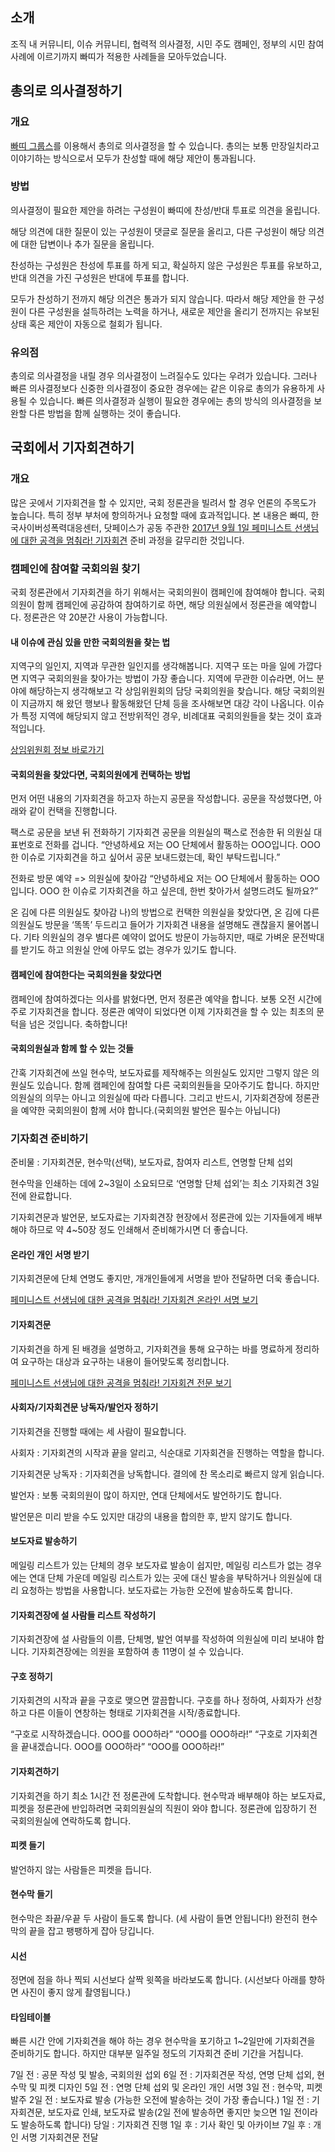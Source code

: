 ## 소개

조직 내 커뮤니티, 이슈 커뮤니티, 협력적 의사결정, 시민 주도 캠페인, 정부의 시민 참여 사례에 이르기까지 빠띠가 적용한 사례들을 모아두었습니다.

## 총의로 의사결정하기

### 개요
[빠띠 그룹스](https://parti.xyz)를 이용해서 총의로 의사결정을 할 수 있습니다. 총의는 보통 만장일치라고 이야기하는 방식으로서 모두가 찬성할 때에 해당 제안이 통과됩니다.

### 방법
의사결정이 필요한 제안을 하려는 구성원이 빠띠에 찬성/반대 투표로 의견을 올립니다.

해당 의견에 대한 질문이 있는 구성원이 댓글로 질문을 올리고, 다른 구성원이 해당 의견에 대한 답변이나 추가 질문을 올립니다.

찬성하는 구성원은 찬성에 투표를 하게 되고, 확실하지 않은 구성원은 투표를 유보하고, 반대 의견을 가진 구성원은 반대에 투표를 합니다.

모두가 찬성하기 전까지 해당 의견은 통과가 되지 않습니다. 따라서 해당 제안을 한 구성원이 다른 구성원을 설득하려는 노력을 하거나, 새로운 제안을 올리기 전까지는 유보된 상태 혹은 제안이 자동으로 철회가 됩니다.

### 유의점
총의로 의사결정을 내릴 경우 의사결정이 느려질수도 있다는 우려가 있습니다. 그러나 빠른 의사결정보다 신중한 의사결정이 중요한 경우에는 같은 이유로 총의가 유용하게 사용될 수 있습니다. 빠른 의사결정과 실행이 필요한 경우에는 총의 방식의 의사결정을 보완할 다른 방법을 함께 실행하는 것이 좋습니다.

## 국회에서 기자회견하기

### 개요
많은 곳에서 기자회견을 할 수 있지만, 국회 정론관을 빌려서 할 경우 언론의 주목도가 높습니다. 특히 정부 부처에 항의하거나 요청할 때에 효과적입니다. 본 내용은 빠띠, 한국사이버성폭력대응센터, 닷페이스가 공동 주관한 [2017년 9월 1일 페미니스트 선생님에 대한 공격을 멈춰라! 기자회견](https://campaigns.kr/p/femiedu) 준비 과정을 갈무리한 것입니다.

### 캠페인에 참여할 국회의원 찾기
국회 정론관에서 기자회견을 하기 위해서는 국회의원이 캠페인에 참여해야 합니다. 국회의원이 함께 캠페인에 공감하여 참여하기로 하면, 해당 의원실에서 정론관을 예약합니다. 정론관은 약 20분간 사용이 가능합니다.

#### 내 이슈에 관심 있을 만한 국회의원을 찾는 법
지역구의 일인지, 지역과 무관한 일인지를 생각해봅니다. 지역구 또는 마을 일에 가깝다면 지역구 국회의원을 찾아가는 방법이 가장 좋습니다. 지역에 무관한 이슈라면, 어느 분야에 해당하는지 생각해보고 각 상임위원회의 담당 국회의원을 찾습니다. 해당 국회의원이 지금까지 해 왔던 행보나 활동해왔던 단체 등을 조사해보면 대강 각이 나옵니다. 이슈가 특정 지역에 해당되지 않고 전방위적인 경우, 비례대표 국회의원들을 찾는 것이 효과적입니다.

[​상임위원회 정보 바로가기​](https://ko.wikipedia.org/wiki/%EB%8C%80%ED%95%9C%EB%AF%BC%EA%B5%AD_%EA%B5%AD%ED%9A%8C_%EC%83%81%EC%9E%84%EC%9C%84%EC%9B%90%ED%9A%8C)

#### 국회의원을 찾았다면, 국회의원에게 컨택하는 방법
먼저 어떤 내용의 기자회견을 하고자 하는지 공문을 작성합니다. 공문을 작성했다면, 아래와 같이 컨택을 진행합니다.

팩스로 공문을 보낸 뒤 전화하기 기자회견 공문을 의원실의 팩스로 전송한 뒤 의원실 대표번호로 전화를 겁니다. “안녕하세요 저는 OO 단체에서 활동하는 OOO입니다. OOO 한 이슈로 기자회견을 하고 싶어서 공문 보내드렸는데, 확인 부탁드립니다.”

전화로 방문 예약 => 의원실에 찾아감 “안녕하세요 저는 OO 단체에서 활동하는 OOO입니다. OOO 한 이슈로 기자회견을 하고 싶은데, 한번 찾아가서 설명드려도 될까요?”

온 김에 다른 의원실도 찾아감 나)의 방법으로 컨택한 의원실을 찾았다면, 온 김에 다른 의원실도 방문을 ‘똑똑’ 두드리고 들어가 기자회견 내용을 설명해도 괜찮을지 물어봅니다. 기타 의원실의 경우 별다른 예약이 없어도 방문이 가능하지만, 때로 가벼운 문전박대를 받기도 하고 의원실 안에 아무도 없는 경우가 있기도 합니다.

#### 캠페인에 참여한다는 국회의원을 찾았다면
캠페인에 참여하겠다는 의사를 밝혔다면, 먼저 정론관 예약을 합니다. 보통 오전 시간에 주로 기자회견을 합니다. 정론관 예약이 되었다면 이제 기자회견을 할 수 있는 최초의 문턱을 넘은 것입니다. 축하합니다!

#### 국회의원실과 함께 할 수 있는 것들
간혹 기자회견에 쓰일 현수막, 보도자료를 제작해주는 의원실도 있지만 그렇지 않은 의원실도 있습니다. 함께 캠페인에 참여할 다른 국회의원들을 모아주기도 합니다. 하지만 의원실의 의무는 아니고 의원실에 따라 다릅니다. 그리고 반드시, 기자회견장에 정론관을 예약한 국회의원이 함께 서야 합니다.(국회의원 발언은 필수는 아닙니다)

### 기자회견 준비하기
준비물 : 기자회견문, 현수막(선택), 보도자료, 참여자 리스트, 연명할 단체 섭외

현수막을 인쇄하는 데에 2~3일이 소요되므로 ‘연명할 단체 섭외’는 최소 기자회견 3일 전에 완료합니다.

기자회견문과 발언문, 보도자료는 기자회견장 현장에서 정론관에 있는 기자들에게 배부해야 하므로   약 4~50장 정도 인쇄해서 준비해가시면 더 좋습니다.

#### 온라인 개인 서명 받기
기자회견문에 단체 연명도 좋지만, 개개인들에게 서명을 받아 전달하면 더욱 좋습니다. 

[페미니스트 선생님에 대한 공격을 멈춰라! 기자회견 온라인 서명 보기​](https://campaigns.kr/petitions/54)

#### 기자회견문
기자회견을 하게 된 배경을 설명하고, 기자회견을 통해 요구하는 바를 명료하게 정리하여 요구하는 대상과 요구하는 내용이 들어맞도록 정리합니다.

[​페미니스트 선생님에 대한 공격을 멈춰라! 기자회견 전문 보기​](https://campaigns.kr/discussions/159)

#### 사회자/기자회견문 낭독자/발언자 정하기
기자회견을 진행할 때에는 세 사람이 필요합니다.

사회자 : 기자회견의 시작과 끝을 알리고, 식순대로 기자회견을 진행하는 역할을 합니다.

기자회견문 낭독자 : 기자회견을 낭독합니다. 결의에 찬 목소리로 빠르지 않게 읽습니다. 

발언자 : 보통 국회의원이 많이 하지만, 연대 단체에서도 발언하기도 합니다. 

발언문은 미리 받을 수도 있지만 대강의 내용을 합의한 후, 받지 않기도 합니다.

#### 보도자료 발송하기
메일링 리스트가 있는 단체의 경우 보도자료 발송이 쉽지만, 메일링 리스트가 없는 경우에는 연대 단체 가운데 메일링 리스트가 있는 곳에 대신 발송을 부탁하거나 의원실에 대리 요청하는 방법을 사용합니다. 보도자료는 가능한 오전에 발송하도록 합니다.

#### 기자회견장에 설 사람들 리스트 작성하기
기자회견장에 설 사람들의 이름, 단체명, 발언 여부를 작성하여 의원실에 미리 보내야 합니다. 기자회견장에는 의원을 포함하여 총 11명이 설 수 있습니다.

#### 구호 정하기
기자회견의 시작과 끝을 구호로 맺으면 깔끔합니다. 구호를 하나 정하여, 사회자가 선창하고 다른 이들이 연창하는 형태로 기자회견을 시작/종료합니다.

“구호로 시작하겠습니다. OOO를 OOO하라” “OOO를 OOO하라!” “구호로 기자회견을 끝내겠습니다. OOO를 OOO하라” “OOO를 OOO하라!”

#### 기자회견하기
기자회견을 하기 최소 1시간 전 정론관에 도착합니다. 현수막과 배부해야 하는 보도자료, 피켓을 정론관에 반입하려면 국회의원실의 직원이 와야 합니다. 정론관에 입장하기 전 국회의원실에 연락하도록 합니다.

#### 피켓 들기
발언하지 않는 사람들은 피켓을 듭니다.

#### 현수막 들기
현수막은 좌끝/우끝 두 사람이 들도록 합니다. (세 사람이 들면 안됩니다!) 완전히 현수막의 끝을 잡고 팽팽하게 잡아 당깁니다.

#### 시선
정면에 점을 하나 찍되 시선보다 살짝 윗쪽을 바라보도록 합니다. (시선보다 아래를 향하면 사진이 좋지 않게 촬영됩니다.)

#### 타임테이블
빠른 시간 안에 기자회견을 해야 하는 경우 현수막을 포기하고 1~2일만에 기자회견을 준비하기도 합니다. 하지만 대부분 일주일 정도의 기자회견 준비 기간을 거칩니다.

7일 전 : 공문 작성 및 발송, 국회의원 섭외 6일 전 : 기자회견문 작성, 연명 단체 섭외, 현수막 및 피켓 디자인 5일 전 : 연명 단체 섭외 및 온라인 개인 서명 3일 전 : 현수막, 피켓 발주 2일 전 : 보도자료 발송 (가능한 오전에 발송하는 것이 가장 좋습니다.) 1일 전 : 기자회견문, 보도자료 인쇄, 보도자료 발송(2일 전에 발송하면 좋지만 늦으면 1일 전이라도 발송하도록 합니다) 당일 : 기자회견 진행 1일 후 : 기사 확인 및 아카이브 7일 후 : 개인 서명 기자회견문 전달